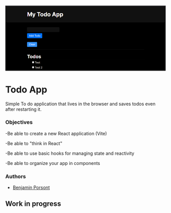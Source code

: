 ![img](img-README.png)


# Todo App

Simple To do application that lives in the browser and saves todos even after restarting it.


### Objectives

-Be able to create a new React application (Vite)

-Be able to "think in React"

-Be able to use basic hooks for managing state and reactivity

-Be able to organize your app in components
### Authors

- [Benjamin Porsont](https://www.github.com/benprst)


## Work in progress
